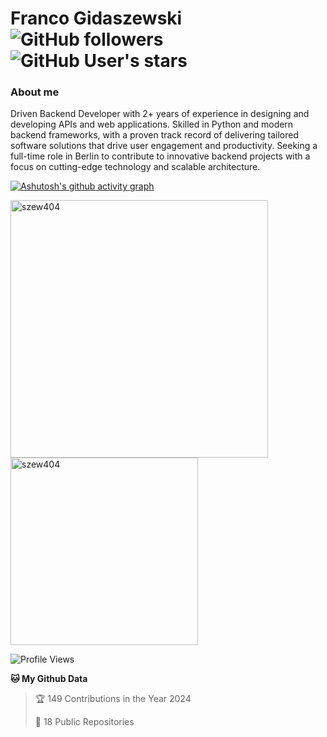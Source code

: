 # Franco Gidaszewski &nbsp; <img src="https://komarev.com/ghpvc/?username=szew404" alt="" /> ![GitHub followers](https://img.shields.io/github/followers/szew404) ![GitHub User's stars](https://img.shields.io/github/stars/szew404)

### About me
Driven Backend Developer with 2+ years of experience in designing and developing APIs and web applications. Skilled in Python and modern backend frameworks, with a proven track record of delivering tailored software solutions that drive user engagement and productivity. Seeking a full-time role in Berlin to contribute to innovative backend projects with a focus on cutting-edge technology and scalable architecture.

[![Ashutosh's github activity graph](https://github-readme-activity-graph.vercel.app/graph?username=szew404&theme=github-compact)](https://github.com/ashutosh00710/github-readme-activity-graph)


<p align="left">
 <img src="https://github-readme-streak-stats.herokuapp.com/?user=szew404&theme=vue-dark&hide_border=true" alt="szew404" width="412"/>
 <a href="https://github.com/ryo-ma/github-profile-trophy">
  <img src="https://github-readme-stats.vercel.app/api/top-langs/?username=szew404&theme=vue-dark&show_icons=true&hide_border=true&layout=compact" alt="szew404" width="300" />
 </a>
</p>

<!--START_SECTION:waka-->

![Profile Views](http://img.shields.io/badge/Profile%20Views-30-blue)

**🐱 My Github Data** 

> 🏆 149 Contributions in the Year 2024
 > 
> 📜 18 Public Repositories 
 > 


<!--END_SECTION:waka-->
</details> 
